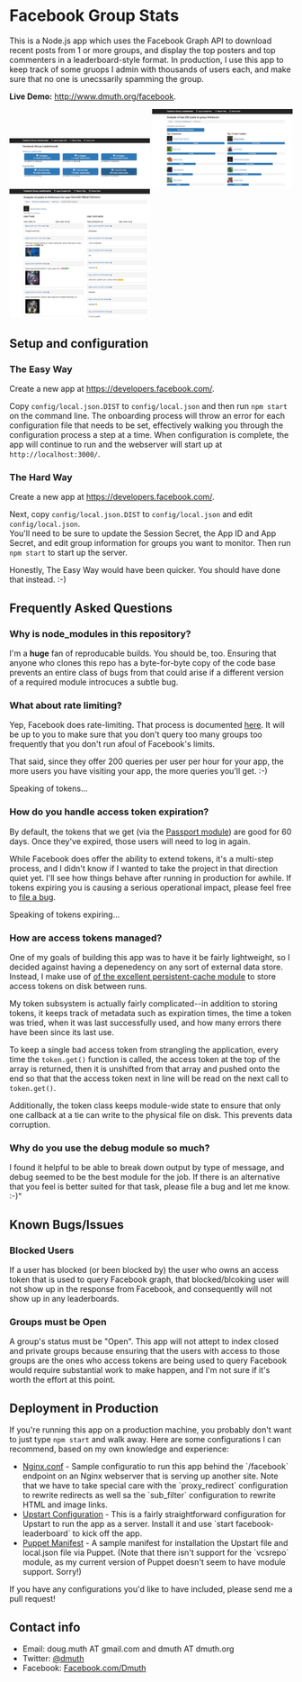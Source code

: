 
# Facebook Group Stats

This is a Node.js app which uses the Facebook Graph API to download recent posts from 1 or more groups,
and display the top posters and top commenters in a leaderboard-style format.  In production, I use this app
to keep track of some gruops I admin with thousands of users each, and make sure that no one is
unecssarily spamming the group.

**Live Demo:** <a href="http://www.dmuth.org/facebook">http://www.dmuth.org/facebook</a>.

<img src="/img/screenshot1.jpg" width="250" />
<img src="/img/screenshot2.jpg" width="250" />
<img src="/img/screenshot3.jpg" width="250" />



## Setup and configuration


### The Easy Way

Create a new app at <a href="https://developers.facebook.com/">https://developers.facebook.com/</a>.

Copy `config/local.json.DIST` to `config/local.json` and then run `npm start` on the command line.
The onboarding process will throw an error for each configuration file that needs to be set, effectively 
walking you through the configuration process a step at a time.  When configuration is complete,
the app will continue to run and the webserver will start up at `http://localhost:3000/`.


### The Hard Way

Create a new app at <a href="https://developers.facebook.com/">https://developers.facebook.com/</a>.

Next, copy `config/local.json.DIST` to `config/local.json` and edit `config/local.json`.  
You'll need to be sure to update the Session Secret, the App ID and App Secret, and edit group 
information for groups you want to monitor.  Then run `npm start` to start up the server.

Honestly, The Easy Way would have been quicker.  You should have done that instead. :-)


## Frequently Asked Questions


### Why is node_modules in this repository?

I'm a **huge** fan of reproducable builds. You should be, too. Ensuring that anyone who clones this 
repo has a byte-for-byte copy of the code base prevents an entire class of bugs from
that could arise if a different version of a required module introcuces a subtle bug.


### What about rate limiting?

Yep, Facebook does rate-limiting.  That process is documented <a 
	href="https://developers.facebook.com/docs/graph-api/advanced/rate-limiting">here</a>.
It will be up to you to make sure that you don't query too many groups too frequently 
that you don't run afoul of Facebook's limits.

That said, since they offer 200 queries per user per hour for your app, the more users you
have visiting your app, the more queries you'll get. :-)

Speaking of tokens...


### How do you handle access token expiration?

By default, the tokens that we get (via the <a href="http://passportjs.org/">Passport module</a>)
are good for 60 days.  Once they've expired, those users will need to log in again.

While Facebook does offer the ability to extend tokens, it's a multi-step process, and I 
didn't know if I wanted to take the project in that direction quiet yet.  I'll see how
things behave after running in production for awhile.  If tokens expiring you is causing
a serious operational impact, please feel free to 
<a href="https://github.com/dmuth/facebook-group-leaderboard/issues">file a bug</a>.

Speaking of tokens expiring...


### How are access tokens managed?

One of my goals of building this app was to have it be fairly lightweight, so I decided
against having a depenedency on any sort of external data store.  Instead, I make use of
<a href="https://github.com/lionc/persistent-cache">of the excellent persistent-cache module</a>
to store access tokens on disk between runs.

My token subsystem is actually fairly complicated--in addition to storing tokens, it keeps track
of metadata such as expiration times, the time a token was tried, when it was last successfully used,
and how many errors there have been since its last use.

To keep a single bad access token from strangling the application, every time the `token.get()` function
is called, the access token at the top of the array is returned, then it is unshifted from that array
and pushed onto the end so that that the access token next in line will be read on the next call
to `token.get()`.

Additionally, the token class keeps module-wide state to ensure that only one callback at a tie
can write to the physical file on disk.  This prevents data corruption.


### Why do you use the debug module so much?

I found it helpful to be able to break down output by type of message, and debug seemed to be 
the best module for the job.  If there is an alternative that you feel is better suited 
for that task, please file a bug and let me know. :-)"


## Known Bugs/Issues


### Blocked Users

If a user has blocked (or been blocked by) the user who owns an access token that is used to
query Facebook graph, that blocked/blcoking user will not show up in the response from Facebook,
and consequently will not show up in any leaderboards.


### Groups must be Open

A group's status must be "Open".  This app will not attept to index closed and private groups
because ensuring that the users with access to those groups are the ones who access tokens
are being used to query Facebook would require substantial work to make happen, and I'm
not sure if it's worth the effort at this point.


## Deployment in Production

If you're running this app on a production machine, you probably don't want to just type 
`npm start` and walk away.  Here are some configurations I can recommend, based on my own
knowledge and experience:

<ul>

<li>
<a href="deploy/nginx.conf">Nginx.conf</a> - Sample configuratio to run this app behind the
`/facebook` endpoint on an Nginx webserver that is serving up another site.  Note that we
have to take special care with the `proxy_redirect` configuration to rewrite redirects as
well sa the `sub_filter` configuration to rewrite HTML and image links.
</li>

<li>
<a href="deploy/facebook-leaderboard.conf">Upstart Configuration</a> - This is a fairly straightforward
configuration for Upstart to run the app as a server.  Install it and use `start facebook-leaderboard`
to kick off the app.
</li>

<li>
<a href="deploy/puppet-manifest.pp">Puppet Manifest</a> - A sample manifest for installation the 
Upstart file and local.json file via Puppet.  (Note that there isn't support for the `vcsrepo` module,
as my current version of Puppet doesn't seem to have module support.  Sorry!)
</li>

</ul>

If you have any configurations you'd like to have included, please send me a pull request!


## Contact info

- Email: doug.muth AT gmail.com and dmuth AT dmuth.org
- Twitter: <a href="http://twiter.com/dmuth">@dmuth</a>
- Facebook: <a href="http://www.facebook.com/dmuth">Facebook.com/Dmuth</a>







